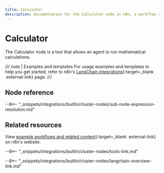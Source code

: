 ```yaml
---
title: Calculator
description: Documentation for the Calculator node in n8n, a workflow automation platform. Includes details of operations and configuration, and links to examples and credentials information.
---
```


# Calculator

The Calculator node is a tool that allows an agent to run mathematical calculations. 

/// note | Examples and templates
For usage examples and templates to help you get started, refer to n8n's [LangChain integrations](https://n8n.io/integrations/calculator/){:target=_blank .external-link} page.
///

## Node reference

--8<-- "_snippets/integrations/builtin/cluster-nodes/sub-node-expression-resolution.md"

## Related resources

View [example workflows and related content](https://n8n.io/integrations/calculator/){:target=_blank .external-link} on n8n's website.

--8<-- "_snippets/integrations/builtin/cluster-nodes/tools-link.md"

--8<-- "_snippets/integrations/builtin/cluster-nodes/langchain-overview-link.md"
